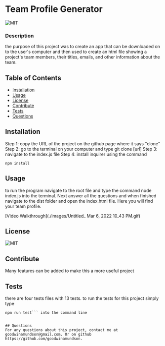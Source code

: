 # Team Profile Generator

  ![MIT](https://img.shields.io/badge/MIT-license-green)

  ### Description 
  the purpose of this project was to create an app that can be downloaded on to the user's computer and then used to create an html file showing a project's team members, their titles, emails, and other information about the team. 


  ## Table of Contents
  * [Installation](#installation)
  * [Usage](#usage)
  * [License](#license)
  * [Contribute](#contribute)
  * [Tests](#tests)
  * [Questions](#questions)
  
  
  ## Installation 
  Step 1: copy the URL of the project on the github page where it says "clone"  Step 2: go to the terminal on your computer and type git clone [url] Step 3: navigate to the index.js file Step 4: install inquirer using the command 
  ```
  npm install
  ```


  ## Usage 
  to run the program navigate to the root file and type the command node index.js into the terminal. Next answer all the questions and when finished navigate to the dist folder and open the index.html file. Here you will find your team profile.
  
  [Video Walkthrough](./images/Untitled_ Mar 6, 2022 10_43 PM.gif)


  ## License 
  ![MIT](https://img.shields.io/badge/MIT-license-green) 


  ## Contribute
  Many features can be added to make this a more useful project


  ## Tests
  there are four tests files with 13 tests. to run the tests for this project simply type 
  ```
  npm run test``` into the command line


  ## Questions
  For any questions about this project, contact me at goodwinamundson@gmail.com. Or on github https://github.com/goodwinamundson.
